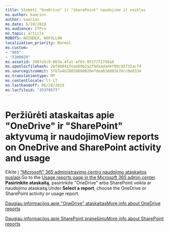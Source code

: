 ```yaml
---
title: Stebėti "OneDrive" ir "SharePoint" naudojimo ir veiklos
ms.author: kaarins
author: kaarins
ms.date: 6/10/2018
ms.audience: ITPro
ms.topic: article
ROBOTS: NOINDEX, NOFOLLOW
localization_priority: Normal
ms.custom:
- "865"
- "5300020"
ms.assetid: 2987a5c9-063a-4fa1-af03-951f7f1750a8
ms.openlocfilehash: 20f40841feae8962a2fbdaadad4f89c95f32acf4
ms.sourcegitcommit: 5fb7a4b28859690020efdea630d03e70cc0e6334
ms.translationtype: MT
ms.contentlocale: lt-LT
ms.lasthandoff: 06/28/2019
ms.locfileid: "35379577"
---
```

# <a name="view-reports-on-onedrive-and-sharepoint-activity-and-usage"></a><span data-ttu-id="99cf1-102">Peržiūrėti ataskaitas apie "OneDrive" ir "SharePoint" aktyvumą ir naudojimo</span><span class="sxs-lookup"><span data-stu-id="99cf1-102">View reports on OneDrive and SharePoint activity and usage</span></span>

<span data-ttu-id="99cf1-103">Eikite į ["Microsoft" 365 administravimo centro naudojimo ataskaitos puslapį](https://admin.microsoft.com/AdminPortal/Home).</span><span class="sxs-lookup"><span data-stu-id="99cf1-103">Go to the [Usage reports page in the Microsoft 365 admin center](https://admin.microsoft.com/AdminPortal/Home).</span></span> <span data-ttu-id="99cf1-104">**Pasirinkite ataskaitą**, pasirinkite "OneDrive" arba SharePoint veikla ar naudojimo ataskaitą.</span><span class="sxs-lookup"><span data-stu-id="99cf1-104">Under **Select a report**, choose the OneDrive or SharePoint activity or usage report.</span></span>
  
[<span data-ttu-id="99cf1-105">Daugiau informacijos apie "OneDrive" ataskaitas</span><span class="sxs-lookup"><span data-stu-id="99cf1-105">More info about OneDrive reports</span></span>](https://go.microsoft.com/fwlink/?linkid=875239)
  
[<span data-ttu-id="99cf1-106">Daugiau informacijos apie SharePoint pranešimų</span><span class="sxs-lookup"><span data-stu-id="99cf1-106">More info about SharePoint reports</span></span>](https://go.microsoft.com/fwlink/?linkid=875240)
  